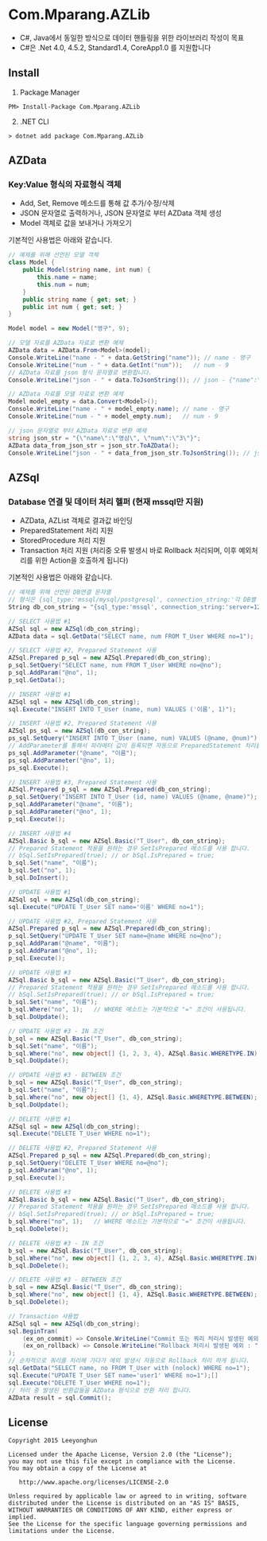 # Com.Mparang.AZLib
- C#, Java에서 동일한 방식으로 데이터 핸들링을 위한 라이브러리 작성이 목표
- C#은 .Net 4.0, 4.5.2, Standard1.4, CoreApp1.0 를 지원합니다

## Install
1) Package Manager
```
PM> Install-Package Com.Mparang.AZLib
```
2) .NET CLI
```
> dotnet add package Com.Mparang.AZLib
```

## AZData
### Key:Value 형식의 자료형식 객체
- Add, Set, Remove 메소드를 통해 값 추가/수정/삭제
- JSON 문자열로 출력하거나, JSON 문자열로 부터 AZData 객체 생성
- Model 객체로 값을 보내거나 가져오기

기본적인 사용법은 아래와 같습니다.

```c#
// 예제를 위해 선언된 모델 객체
class Model {
    public Model(string name, int num) {
        this.name = name;
        this.num = num;
    }
    public string name { get; set; }
    public int num { get; set; }
}
```
```c#
Model model = new Model("영구", 9);

// 모델 자료를 AZData 자료로 변환 예제
AZData data = AZData.From<Model>(model);
Console.WriteLine("name - " + data.GetString("name")); // name - 영구
Console.WriteLine("num - " + data.GetInt("num"));   // num - 9
// AZData 자료를 json 형식 문자열로 변환합니다.
Console.WriteLine("json - " + data.ToJsonString()); // json - {"name":"영구", "num":"9"}

// AZData 자료를 모델 자료로 변환 예제
Model model_empty = data.Convert<Model>();
Console.WriteLine("name - " + model_empty.name); // name - 영구
Console.WriteLine("num - " + model_empty.num);   // num - 9

// json 문자열로 부터 AZData 자료로 변환 예제
string json_str = "{\"name\":\"영삼\", \"num\":\"3\"}";
AZData data_from_json_str = json_str.ToAZData();
Console.WriteLine("json - " + data_from_json_str.ToJsonString()); // json - {"name":"영삼", "num":"3"}
```

## AZSql
### Database 연결 및 데이터 처리 헬퍼 (현재 mssql만 지원)
- AZData, AZList 객체로 결과값 바인딩
- PreparedStatement 처리 지원
- StoredProcedure 처리 지원
- Transaction 처리 지원 (처리중 오류 발생시 바로 Rollback 처리되며, 이후 예외처리를 위한 Action을 호출하게 됩니다)

기본적인 사용법은 아래와 같습니다.

```c#
// 예제를 위해 선언된 DB연결 문자열
// 형식은 {sql_type:'mssql/mysql/postgresql', connection_string:'각 DB별 연결 문자열'}
String db_con_string = "{sql_type:'mssql', connection_string:'server=127.0.0.1;uid=user;pwd=passwd;database=DB;'}";
```
```c#
// SELECT 사용법 #1
AZSql sql = new AZSql(db_con_string);
AZData data = sql.GetData("SELECT name, num FROM T_User WHERE no=1");

// SELECT 사용법 #2, Prepared Statement 사용
AZSql.Prepared p_sql = new AZSql.Prepared(db_con_string);
p_sql.SetQuery("SELECT name, num FROM T_User WHERE no=@no");
p_sql.AddParam("@no", 1);
p_sql.GetData();
```
```c#
// INSERT 사용법 #1
AZSql sql = new AZSql(db_con_string);
sql.Execute("INSERT INTO T_User (name, num) VALUES ('이름', 1)");

// INSERT 사용법 #2, Prepared Statement 사용
AZSql ps_sql = new AZSql(db_con_string);
ps_sql.SetQuery("INSERT INTO T_User (name, num) VALUES (@name, @num)");
// AddParameter를 통해서 파라메터 값이 등록되면 자동으로 PreparedStatement 처리를 하게 됩니다
ps_sql.AddParameter("@name", "이름");
ps_sql.AddParameter("@no", 1);
ps_sql.Execute();

// INSERT 사용법 #3, Prepared Statement 사용
AZSql.Prepared p_sql = new AZSql.Prepared(db_con_string);
p_sql.SetQuery("INSERT INTO T_User (id, name) VALUES (@name, @name)");
p_sql.AddParameter("@name", "이름");
p_sql.AddParameter("@no", 1);
p_sql.Execute();

// INSERT 사용법 #4
AZSql.Basic b_sql = new AZSql.Basic("T_User", db_con_string);
// Prepared Statement 적용을 원하는 경우 SetIsPrepared 메소드를 사용 합니다.
// bSql.SetIsPrepared(true); // or bSql.IsPrepared = true;
b_sql.Set("name", "이름");
b_sql.Set("no", 1);
b_sql.DoInsert();
```
```c#
// UPDATE 사용법 #1
AZSql sql = new AZSql(db_con_string);
sql.Execute("UPDATE T_User SET name='이름' WHERE no=1");

// UPDATE 사용법 #2, Prepared Statement 사용
AZSql.Prepared p_sql = new AZSql.Prepared(db_con_string);
p_sql.SetQuery("UPDATE T_User SET name=@name WHERE no=@no");
p_sql.AddParam("@name", "이름");
p_sql.AddParam("@no", 1);
p_sql.Execute();

// UPDATE 사용법 #3
AZSql.Basic b_sql = new AZSql.Basic("T_User", db_con_string);
// Prepared Statement 적용을 원하는 경우 SetIsPrepared 메소드를 사용 합니다.
// bSql.SetIsPrepared(true); // or bSql.IsPrepared = true;
b_sql.Set("name", "이름");
b_sql.Where("no", 1);   // WHERE 메소드는 기본적으로 "=" 조건이 사용됩니다.
b_sql.DoUpdate();

// UPDATE 사용법 #3 - IN 조건
b_sql = new AZSql.Basic("T_User", db_con_string);
b_sql.Set("name", "이름");
b_sql.Where("no", new object[] {1, 2, 3, 4}, AZSql.Basic.WHERETYPE.IN);
b_sql.DoUpdate();

// UPDATE 사용법 #3 - BETWEEN 조건
b_sql = new AZSql.Basic("T_User", db_con_string);
b_sql.Set("name", "이름");
b_sql.Where("no", new object[] {1, 4}, AZSql.Basic.WHERETYPE.BETWEEN);
b_sql.DoUpdate();
```
```c#
// DELETE 사용법 #1
AZSql sql = new AZSql(db_con_string);
sql.Execute("DELETE T_User WHERE no=1");

// DELETE 사용법 #2, Prepared Statement 사용
AZSql.Prepared p_sql = new AZSql.Prepared(db_con_string);
p_sql.SetQuery("DELETE T_User WHERE no=@no");
p_sql.AddParam("@no", 1);
p_sql.Execute();

// DELETE 사용법 #3
AZSql.Basic b_sql = new AZSql.Basic("T_User", db_con_string);
// Prepared Statement 적용을 원하는 경우 SetIsPrepared 메소드를 사용 합니다.
// bSql.SetIsPrepared(true); // or bSql.IsPrepared = true;
b_sql.Where("no", 1);   // WHERE 메소드는 기본적으로 "=" 조건이 사용됩니다.
b_sql.DoDelete();

// DELETE 사용법 #3 - IN 조건
b_sql = new AZSql.Basic("T_User", db_con_string);
b_sql.Where("no", new object[] {1, 2, 3, 4}, AZSql.Basic.WHERETYPE.IN);
b_sql.DoDelete();

// DELETE 사용법 #3 - BETWEEN 조건
b_sql = new AZSql.Basic("T_User", db_con_string);
b_sql.Where("no", new object[] {1, 4}, AZSql.Basic.WHERETYPE.BETWEEN);
b_sql.DoDelete();
```
```c#
// Transaction 사용법
AZSql sql = new AZSql(db_con_string);
sql.BeginTran(
    (ex_on_commit) => Console.WriteLine("Commit 또는 쿼리 처리시 발생된 예외 : " + ex_on_commit.ToString()), 
    (ex_on_rollback) => Console.WriteLine("Rollback 처리시 발생된 예외 : " + ex_on_rollback.ToString())
);
// 순차적으로 쿼리를 처리해 가다가 예외 발생시 자동으로 Rollback 처리 하게 됩니다.
sql.GetData("SELECT name, no FROM T_User with (nolock) WHERE no=1");
sql.Execute("UPDATE T_User SET name='user1' WHERE no=1");[]
sql.Execute("DELETE T_User WHERE no=1");
// 처리 중 발생된 반환값들을 AZData 형식으로 반환 처리 합니다.
AZData result = sql.Commit();
```

## License
    Copyright 2015 Leeyonghun

    Licensed under the Apache License, Version 2.0 (the "License");
    you may not use this file except in compliance with the License.
    You may obtain a copy of the License at

       http://www.apache.org/licenses/LICENSE-2.0

    Unless required by applicable law or agreed to in writing, software
    distributed under the License is distributed on an "AS IS" BASIS,
    WITHOUT WARRANTIES OR CONDITIONS OF ANY KIND, either express or implied.
    See the License for the specific language governing permissions and
    limitations under the License.